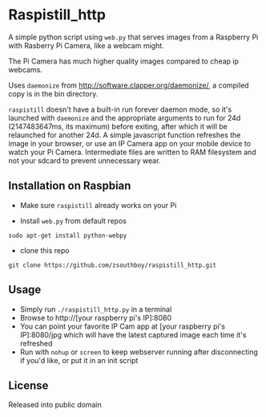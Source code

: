 Raspistill_http
===============

A simple python script using `web.py` that serves images from a Raspberry Pi with Rasberry Pi Camera, like a webcam might.

The Pi Camera has much higher quality images compared to cheap ip webcams.

Uses `daemonize` from http://software.clapper.org/daemonize/, a compiled copy is in the bin directory.

`raspistill` doesn't have a built-in run forever daemon mode, so it's launched with `daemonize` and the appropriate arguments to run for 24d (2147483647ms, its maximum) before exiting, after which it will be relaunched for another 24d.
A simple javascript function refreshes the image in your browser, or use an IP Camera app on your mobile device to watch your Pi Camera.
Intermediate files are written to RAM filesystem and not your sdcard to prevent unnecessary wear.

Installation on Raspbian
------------------------
* Make sure `raspistill` already works on your Pi

* Install `web.py` from default repos

`sudo apt-get install python-webpy`

* clone this repo

`git clone https://github.com/zsouthboy/raspistill_http.git` 

Usage
-----
* Simply run `./raspistill_http.py` in a terminal
* Browse to http://[your raspberry pi's IP]:8080
* You can point your favorite IP Cam app at [your raspberry pi's IP]:8080/jpg which will have the latest captured image each time it's refreshed
* Run with `nohup` or `screen` to keep webserver running after disconnecting if you'd like, or put it in an init script

License
-------
Released into public domain

